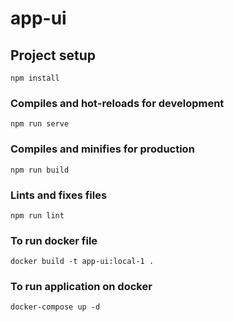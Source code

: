 # app-ui

## Project setup
```
npm install
```

### Compiles and hot-reloads for development
```
npm run serve
```

### Compiles and minifies for production
```
npm run build
```

### Lints and fixes files
```
npm run lint
```

### To run docker file
```
docker build -t app-ui:local-1 . 
```

### To run application on docker
```
docker-compose up -d 
```

